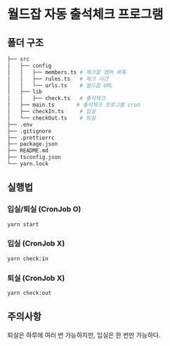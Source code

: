 # 월드잡 자동 출석체크 프로그램

## 폴더 구조

```bash
├── src
│   ├── config
│   │   ├── members.ts # 체크할 멤버 목록
│   │   ├── rules.ts   # 체크 시간
│   │   └── urls.ts    # 월드잡 URL
│   ├── lib
│   │   ├── check.ts   # 출석체크
│   ├── main.ts       # 출석체크 프로그램 cron
│   ├── checkIn.ts     # 입실
│   └── checkOut.ts    # 퇴실
├── .env
├── .gitignore
├── .prettierrc
├── package.json
├── README.md
├── tsconfig.json
└── yarn.lock
```

## 실행법

### 입실/퇴실 (CronJob O)

```bash
yarn start
```

### 입실 (CronJob X)

```bash
yarn check:in
```

### 퇴실 (CronJob X)

```bash
yarn check:out
```

## 주의사항

퇴실은 하루에 여러 번 가능하지만, 입실은 한 번만 가능하다.
